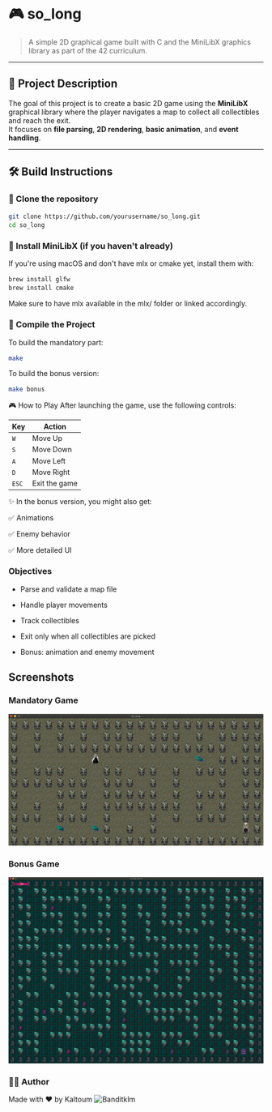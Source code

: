 # 🎮 so_long

> A simple 2D graphical game built with C and the MiniLibX graphics library as part of the 42 curriculum.

---

## 📌 Project Description

The goal of this project is to create a basic 2D game using the **MiniLibX** graphical library where the player navigates a map to collect all collectibles and reach the exit.  
It focuses on **file parsing**, **2D rendering**, **basic animation**, and **event handling**.

---

## 🛠️ Build Instructions

### 🔹 Clone the repository

```bash
git clone https://github.com/yourusername/so_long.git
cd so_long
```

### 🔹 Install MiniLibX (if you haven't already)
If you're using macOS and don't have mlx or cmake yet, install them with:
```bash
brew install glfw
brew install cmake
```
Make sure to have mlx available in the mlx/ folder or linked accordingly.


### 🔹 Compile the Project
To build the mandatory part:
```bash
make
```

To build the bonus version:
```bash
make bonus
```

🎮 How to Play
After launching the game, use the following controls:

| Key     |       Action    |
|---------|-----------------|
|    `W`  |   Move Up       | 
|    `S`  |   Move Down     |
|    `A`  |   Move Left     |
|    `D`  |   Move Right    |
|   `ESC` |   Exit the game |


✨ In the bonus version, you might also get:

✅ Animations

✅ Enemy behavior

✅ More detailed UI


### Objectives
 - Parse and validate a map file

 - Handle player movements

 - Track collectibles

 - Exit only when all collectibles are picked

 - Bonus: animation and enemy movement


## Screenshots

### Mandatory Game
![mandatory](assets/mandatory.png)

### Bonus Game
![bonus](assets/bonus.png)


 ### 🧑‍💻 Author
 Made with ❤️ by Kaltoum
![Banditklm](https://github.com/banditklm)

















